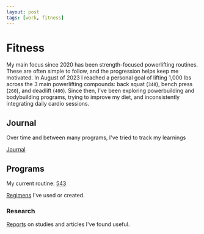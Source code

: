 ```yaml
---
layout: post
tags: [work, fitness]
---
```


# Fitness

My main focus since 2020 has been strength-focused powerlifting routines. These are often simple to follow, and the progression helps keep me motivated. In August of 2023 I reached a personal goal of lifting 1,000 lbs across the 3 main powerlifting compounds: back squat (`340`), bench press (`260`), and deadlift (`400`). Since then, I've been exploring powerbuilding and bodybuilding programs, trying to improve my diet, and inconsistently integrating daily cardio sessions.

## Journal

Over time and between many programs, I've tried to track my learnings

[Journal](./2024-08-13-journal.md)

## Programs

My current routine: [543](./543)

[Regimens](./programs) I've used or created.

### Research

[Reports](./research) on studies and articles I've found useful.